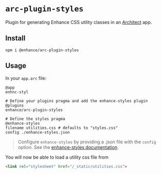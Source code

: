 # `arc-plugin-styles`

Plugin for generating Enhance CSS utility classes in an [Architect](https://arc.codes) app.

## Install

`npm i @enhance/arc-plugin-styles`

## Usage

In your `app.arc` file:

```arc
@app
enhnc-styl

# Define your plugins pragma and add the enhance-styles plugin
@plugins
enhance/arc-plugin-styles

# Define the styles pragma
@enhance-styles
filename utilities.css # defaults to "styles.css"
config ./enhance-styles.json
```

> Configure `enhance-styles` by providing a .json file with the `config` option. See the [enhance-styles documentation](https://github.com/enhance-dev/enhance-styles).

You will now be able to load a utility css file from

```html
<link rel="stylesheet" href="/_static/utilities.css">
```
